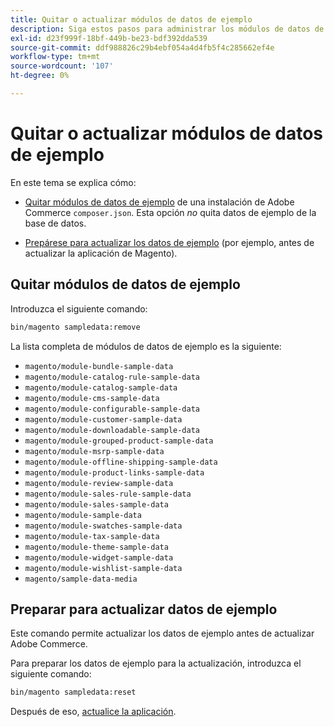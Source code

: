 ```yaml
---
title: Quitar o actualizar módulos de datos de ejemplo
description: Siga estos pasos para administrar los módulos de datos de ejemplo de Adobe Commerce.
exl-id: d23f999f-18bf-449b-be23-bdf392dda539
source-git-commit: ddf988826c29b4ebf054a4d4fb5f4c285662ef4e
workflow-type: tm+mt
source-wordcount: '107'
ht-degree: 0%

---
```


# Quitar o actualizar módulos de datos de ejemplo

En este tema se explica cómo:

* [Quitar módulos de datos de ejemplo](#remove-sample-data-modules) de una instalación de Adobe Commerce `composer.json`. Esta opción *no* quita datos de ejemplo de la base de datos.

* [Prepárese para actualizar los datos de ejemplo](#prepare-to-update-sample-data) (por ejemplo, antes de actualizar la aplicación de Magento).

## Quitar módulos de datos de ejemplo

Introduzca el siguiente comando:

```bash
bin/magento sampledata:remove
```

La lista completa de módulos de datos de ejemplo es la siguiente:

* `magento/module-bundle-sample-data`
* `magento/module-catalog-rule-sample-data`
* `magento/module-catalog-sample-data`
* `magento/module-cms-sample-data`
* `magento/module-configurable-sample-data`
* `magento/module-customer-sample-data`
* `magento/module-downloadable-sample-data`
* `magento/module-grouped-product-sample-data`
* `magento/module-msrp-sample-data`
* `magento/module-offline-shipping-sample-data`
* `magento/module-product-links-sample-data`
* `magento/module-review-sample-data`
* `magento/module-sales-rule-sample-data`
* `magento/module-sales-sample-data`
* `magento/module-sample-data`
* `magento/module-swatches-sample-data`
* `magento/module-tax-sample-data`
* `magento/module-theme-sample-data`
* `magento/module-widget-sample-data`
* `magento/module-wishlist-sample-data`
* `magento/sample-data-media`

## Preparar para actualizar datos de ejemplo

Este comando permite actualizar los datos de ejemplo antes de actualizar Adobe Commerce.

Para preparar los datos de ejemplo para la actualización, introduzca el siguiente comando:

```bash
bin/magento sampledata:reset
```

Después de eso, [actualice la aplicación](../tutorials/uninstall.md#update-the-application).
